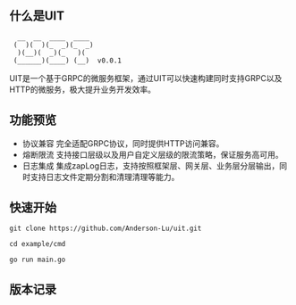 ## 什么是UIT
```
  __  __  ____  ____ 
 (  )(  )(_  _)(_  _)
  )(__)(  _)(_   )(  
 (______)(____) (__)  v0.0.1
```
UIT是一个基于GRPC的微服务框架，通过UIT可以快速构建同时支持GRPC以及HTTP的微服务，极大提升业务开发效率。

## 功能预览

- 协议兼容 完全适配GRPC协议，同时提供HTTP访问兼容。
- 熔断限流 支持接口层级以及用户自定义层级的限流策略，保证服务高可用。
- 日志集成 集成zapLog日志，支持按照框架层、网关层、业务层分层输出，同时支持日志文件定期分割和清理清理等能力。

## 快速开始

```shell
git clone https://github.com/Anderson-Lu/uit.git

cd example/cmd

go run main.go
```

## 版本记录
